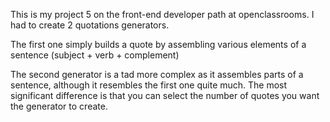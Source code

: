 This is my project 5 on the front-end developer path at openclassrooms. I had to create 2 quotations generators. 

The first one simply builds a quote by assembling various elements of a sentence (subject + verb + complement)

The second generator is a tad more complex as it assembles parts of a sentence, although it resembles the first one quite much. The most significant difference is that you can select the number of quotes you want the generator to create.
